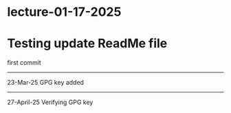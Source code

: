 # lecture-01-17-2025
Testing update ReadMe file
=======
first commit
*********
23-Mar-25
GPG key added
*********
27-April-25
Verifying GPG key
